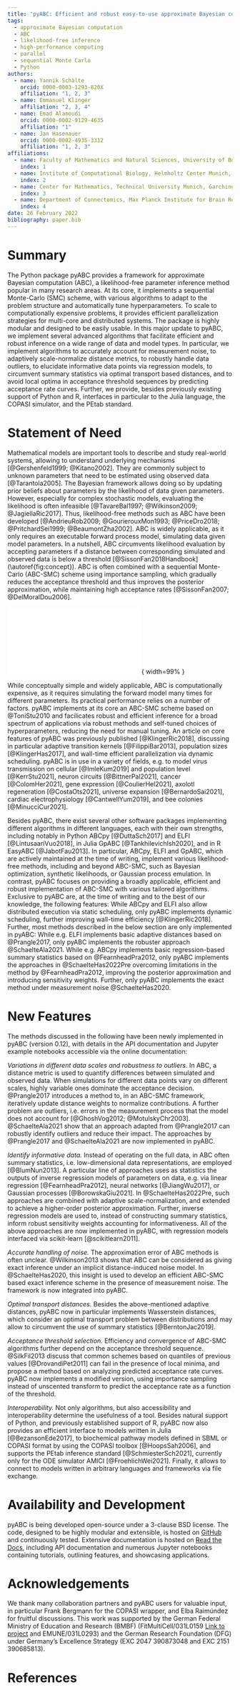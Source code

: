 ```yaml
---
title: 'pyABC: Efficient and robust easy-to-use approximate Bayesian computation'
tags:
  - approximate Bayesian computation
  - ABC
  - likelihood-free inference
  - high-performance computing
  - parallel
  - sequential Monte Carlo
  - Python
authors:
  - name: Yannik Schälte
    orcid: 0000-0003-1293-820X
    affiliation: "1, 2, 3"
  - name: Emmanuel Klinger
    affiliation: "2, 3, 4"
  - name: Emad Alamoudi
    orcid: 0000-0002-9129-4635
    affiliation: "1"
  - name: Jan Hasenauer
    orcid: 0000-0002-4935-3312
    affiliation: "1, 2, 3"
affiliations:
  - name: Faculty of Mathematics and Natural Sciences, University of Bonn, Bonn, Germany
    index: 1
  - name: Institute of Computational Biology, Helmholtz Center Munich, Neuherberg, Germany
    index: 2
  - name: Center for Mathematics, Technical University Munich, Garching, Germany
    index: 3
  - name: Department of Connectomics, Max Planck Institute for Brain Research, Frankfurt, Germany
    index: 4
date: 26 February 2022
bibliography: paper.bib
---
```


<!--250-1000 words-->

# Summary

<!--describe high-level functionality and purpose of the software for a diverse, non-specialist audience-->

The Python package pyABC provides a framework for approximate Bayesian computation (ABC), a likelihood-free parameter inference method popular in many research areas.
At its core, it implements a sequential Monte-Carlo (SMC) scheme, with various algorithms to adapt to the problem structure and automatically tune hyperparameters.
To scale to computationally expensive problems, it provides efficient parallelization strategies for multi-core and distributed systems.
The package is highly modular and designed to be easily usable.
In this major update to pyABC, we implement several advanced algorithms that facilitate efficient and robust inference on a wide range of data and model types.
In particular, we implement algorithms to accurately account for measurement noise, to adaptively scale-normalize distance metrics, to robustly handle data outliers, to elucidate informative data points via regression models, to circumvent summary statistics via optimal transport based distances, and to avoid local optima in acceptance threshold sequences by predicting acceptance rate curves.
Further, we provide, besides previously existing support of Python and R, interfaces in particular to the Julia language, the COPASI simulator, and the PEtab standard.

# Statement of Need

<!--clearly illustrate the research purpose of the software-->

Mathematical models are important tools to describe and study real-world systems, allowing to understand underlying mechanisms [@Gershenfeld1999; @Kitano2002].
They are commonly subject to unknown parameters that need to be estimated using observed data [@Tarantola2005].
The Bayesian framework allows doing so by updating prior beliefs about parameters by the likelihood of data given parameters.
However, especially for complex stochastic models, evaluating the likelihood is often infeasible [@TavareBal1997; @Wilkinson2009; @JagiellaRic2017].
Thus, likelihood-free methods such as ABC have been developed [@AndrieuRob2009; @GourierouxMon1993; @PriceDro2018; @PritchardSei1999; @BeaumontZha2002].
ABC is widely applicable, as it only requires an executable forward process model, simulating data given model parameters.
In a nutshell, ABC circumvents likelihood evaluation by accepting parameters if a distance between corresponding simulated and observed data is below a threshold [@SissonFan2018Handbook] (\autoref{fig:concept}).
ABC is often combined with a sequential Monte-Carlo (ABC-SMC) scheme using importance sampling, which gradually reduces the acceptance threshold and thus improves the posterior approximation, while maintaining high acceptance rates [@SissonFan2007; @DelMoralDou2006].

![**Basic ABC algorithm.** Parameters $\theta\sim\pi(\theta)$ are sampled from the prior or a proposal distribution, and passed to a simulator model (here exemplarily biological systems) generating potentially stochastic simulated data according to the likelihood $y\sim\pi(y|\theta)$. These are optionally passed through a summary statistics function (here exemplarily a neural network model as employed in @SchaelteHas2022Pre) giving a low-dimensional representation $s(y)$. Summary statistics of simulated and observed data are compared via a distance metric $d$, and the underlying parameters accepted if the distance is below an acceptance threshold $\varepsilon$.\label{fig:concept}](concept.pdf){ width=99% }

While conceptually simple and widely applicable, ABC is computationally expensive, as it requires simulating the forward model many times for different parameters. Its practical performance relies on a number of factors.
pyABC implements at its core an ABC-SMC scheme based on @ToniStu2010 and facilicates robust and efficient inference for a broad spectrum of applications via robust methods and self-tuned choices of hyperparameters, reducing the need for manual tuning.
An article on core features of pyABC was previously published [@KlingerRic2018], discussing in particular adaptive transition kernels [@FilippiBar2013], population sizes [@KlingerHas2017], and wall-time efficient parallelization via dynamic scheduling.
pyABC is in use in a variety of fields, e.g. to model virus transmission on cellular [@ImleKum2019] and population level [@KerrStu2021], neuron circuits [@BittnerPal2021], cancer [@ColomHer2021], gene expression [@CoulierHel2021], axolotl regeneration [@CostaOts2021], universe expansion [@BernardoSai2021], cardiac electrophysiology [@CantwellYum2019], and bee colonies [@MinucciCur2021].

Besides pyABC, there exist several other software packages implementing different algorithms in different languages, each with their own strengths, including notably in Python ABCpy [@DuttaSch2017] and ELFI [@LintusaariVuo2018], in Julia GpABC [@TankhilevichIsh2020], and in R EasyABC [@JabotFau2013].
In particular, ABCpy, ELFI and GpABC, which are actively maintained at the time of writing, implement various likelihood-free methods, including and beyond ABC-SMC, such as Bayesian optimization, synthetic likelihoods, or Gaussian process emulation.
In contrast, pyABC focuses on providing a broadly applicable, efficient and robust implementation of ABC-SMC with various tailored algorithms.
Exclusive to pyABC are, at the time of writing and to the best of our knowledge, the following features:
While ABCpy and ELFI also allow distributed execution via static scheduling, only pyABC implements dynamic scheduling, further improving wall-time efficiency [@KlingerRic2018].
Further, most methods described in the below section are only implemented in pyABC:
While e.g. ELFI implements basic adaptive distances based on @Prangle2017, only pyABC implements the robuster approach @SchaelteAla2021.
While e.g. ABCpy implements basic regression-based summary statistics based on @FearnheadPra2012, only pyABC implements the approaches in @SchaelteHas2022Pre overcoming limitations in the method by @FearnheadPra2012, improving the posterior approximation and introducing sensitivity weights.
Further, only pyABC implements the exact method under measurement noise @SchaelteHas2020.

# New Features

The methods discussed in the following have been newly implemented in pyABC (version 0.12), with details in the API documentation and Jupyter example notebooks accessible via the online documentation:

*Variations in different data scales and robustness to outliers.* In ABC, a distance metric is used to quantify differences between simulated and observed data.
When simulations for different data points vary on different scales, highly variable ones dominate the acceptance decision.
@Prangle2017 introduces a method to, in an ABC-SMC framework, iteratively update distance weights to normalize contributions.
A further problem are outliers, i.e. errors in the measurement process that the model does not account for [@GhoshVog2012; @MotulskyChr2003].
@SchaelteAla2021 show that an approach adapted from @Prangle2017 can robustly identify outliers and reduce their impact.
The approaches by @Prangle2017 and @SchaelteAla2021 are now implemented in pyABC.

*Identify informative data.* Instead of operating on the full data, in ABC often summary statistics, i.e. low-dimensional data representations, are employed [@BlumNun2013].
A particular line of approaches uses as statistics the outputs of inverse regression models of parameters on data, e.g. via linear regression [@FearnheadPra2012], neural networks [@JiangWu2017], or Gaussian processes [@BorowskaGiu2021].
In @SchaelteHas2022Pre, such approaches are combined with adaptive scale-normalization, and extended to achieve a higher-order posterior approximation. Further, inverse regression models are used to, instead of constructing summary statistics, inform robust sensitivity weights accounting for informativeness.
All of the above approaches are now implemented in pyABC, with regression models interfaced via scikit-learn [@scikitlearn2011].

*Accurate handling of noise.* The approximation error of ABC methods is often unclear.
@Wilkinson2013 shows that ABC can be considered as giving exact inference under an implicit distance-induced noise model.
In @SchaelteHas2020, this insight is used to develop an efficient ABC-SMC based exact inference scheme in the presence of measurement noise. The framework is now integrated into pyABC.

*Optimal transport distances.* Besides the above-mentioned adaptive distances, pyABC now in particular implements Wasserstein distances, which consider an optimal transport problem between distributions and may allow to circumvent the use of summary statistics [@BerntonJac2019].

*Acceptance threshold selection.* Efficiency and convergence of ABC-SMC algorithms further depend on the acceptance threshold sequence. @SilkFil2013 discuss that common schemes based on quantiles of previous values [@DrovandiPet2011] can fail in the presence of local minima, and propose a method based on analyzing predicted acceptance rate curves.
pyABC now implements a modified version, using importance sampling instead of unscented transform to predict the acceptance rate as a function of the threshold.

*Interoperability.* Not only algorithms, but also accessibility and interoperability determine the usefulness of a tool.
Besides natural support of Python, and previously established support of R, pyABC now also provides an efficient interface to models written in Julia [@BezansonEde2017], to biochemical pathway models defined in SBML or COPASI format by using the COPASI toolbox [@HoopsSah2006], and supports the PEtab inference standard [@SchmiesterSch2021], currently only for the ODE simulator AMICI [@FroehlichWei2021].
Finally, it allows to connect to models written in arbitrary languages and frameworks via file exchange.

# Availability and Development

pyABC is being developed open-source under a 3-clause BSD license. The code, designed to be highly modular and extensible, is hosted on [GitHub](https://github.com/icb-dcm/pyabc) and continuously tested.
Extensive documentation is hosted on [Read the Docs](https://pyabc.rtfd.io), including API documentation and numerous Jupyter notebooks containing tutorials, outlining features, and showcasing applications.

# Acknowledgements

We thank many collaboration partners and pyABC users for valuable input, in particular Frank Bergmann for the COPASI wrapper, and Elba Raimúndez for fruitful discussions.
This work was supported by the German Federal Ministry of Education and Research (BMBF)
(FitMultiCell/031L0159 [Link to project](https://fitmulticell.gitlab.io/) and EMUNE/031L0293) and the German Research Foundation (DFG)
under Germany’s Excellence Strategy (EXC 2047 390873048 and EXC 2151 390685813).

# References
